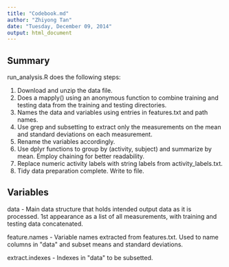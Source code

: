```yaml
---
title: "Codebook.md"
author: "Zhiyong Tan"
date: "Tuesday, December 09, 2014"
output: html_document
---
```


## Summary
run_analysis.R does the following steps:

  1. Download and unzip the data file.
  2. Does a mapply() using an anonymous function to combine training and testing data from the training and testing directories.
  3. Names the data and variables using entries in features.txt and path names.
  4. Use grep and subsetting to extract only the measurements on the mean 
   and standard deviations on each measurement.
  5. Rename the variables accordingly.
  6. Use dplyr functions to group by (activity, subject) and summarize by mean.
   Employ chaining for better readability.
  7. Replace numeric activity labels with string labels from activity_labels.txt.
  8. Tidy data preparation complete. Write to file.

## Variables
data - Main data structure that holds intended output data as it is processed.
       1st appearance as a list of all measurements,  with training and testing data concatenated.

feature.names - Variable names extracted from features.txt. Used to name columns in "data" and subset means and standard deviations.

extract.indexes - Indexes in "data" to be subsetted.